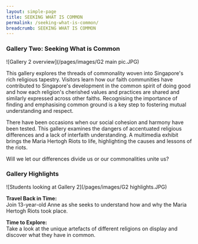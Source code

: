 ```yaml
---
layout: simple-page
title: SEEKING WHAT IS COMMON
permalink: /seeking-what-is-common/
breadcrumb: SEEKING WHAT IS COMMON
---
```

### **Gallery Two: Seeking What is Common**
![Gallery 2 overview](/pages/images/G2 main pic.JPG)

This gallery explores the threads of commonality woven into Singapore's rich religious tapestry. Visitors learn how our faith communities have contributed to Singapore's development in the common spirit of doing good and how each religion's cherished values and practices are shared and similarly expressed across other faiths. Recognising the importance of finding and emphasising common ground is a key step to fostering mutual understanding and respect.

There have been occasions when our social cohesion and harmony have been tested. This gallery examines the dangers of accentuated religious differences and a lack of interfaith understanding. A multimedia exhibit brings the Maria Hertogh Riots to life, highlighting the causes and lessons of the riots.

Will we let our differences divide us or our commonalities unite us?

### **Gallery Highlights**
![Students looking at Gallery 2](/pages/images/G2 highlights.JPG)

**Travel Back in Time:** <br/>
Join 13-year-old Anne as she seeks to understand how and why the Maria Hertogh Riots took place.

**Time to Explore:** <br/>
Take a look at the unique artefacts of different religions on display and discover what they have in common.
